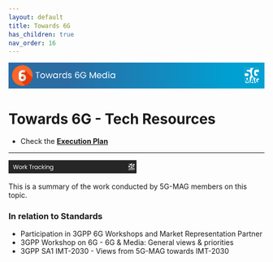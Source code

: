 ```yaml
---
layout: default
title: Towards 6G
has_children: true
nav_order: 16
---
```


<img src="../assets/images/Banner_6G.png" /> 

# Towards 6G - Tech Resources

* Check the [**Execution Plan**](https://github.com/orgs/5G-MAG/projects/44/views/20)

---

<img src="../assets/images/Banner_WorkTracking.png" width="50%" /> 

This is a summary of the work conducted by 5G-MAG members on this topic.

### In relation to Standards
* Participation in 3GPP 6G Workshops and Market Representation Partner
* 3GPP Workshop on 6G - 6G & Media: General views & priorities
* 3GPP SA1 IMT-2030 - Views from 5G-MAG towards IMT-2030
